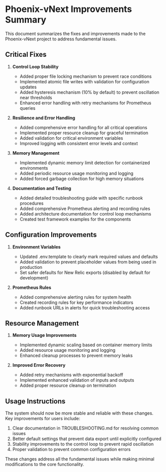 # Phoenix-vNext Improvements Summary

This document summarizes the fixes and improvements made to the Phoenix-vNext project to address fundamental issues.

## Critical Fixes

1. **Control Loop Stability**
   - Added proper file locking mechanism to prevent race conditions
   - Implemented atomic file writes with validation for configuration updates
   - Added hysteresis mechanism (10% by default) to prevent oscillation near thresholds
   - Enhanced error handling with retry mechanisms for Prometheus queries

2. **Resilience and Error Handling**
   - Added comprehensive error handling for all critical operations
   - Implemented proper resource cleanup for graceful termination
   - Added validation for critical environment variables
   - Improved logging with consistent error levels and context

3. **Memory Management**
   - Implemented dynamic memory limit detection for containerized environments
   - Added periodic resource usage monitoring and logging
   - Added forced garbage collection for high memory situations

4. **Documentation and Testing**
   - Added detailed troubleshooting guide with specific runbook procedures
   - Added comprehensive Prometheus alerting and recording rules
   - Added architecture documentation for control loop mechanisms
   - Created test framework examples for the components

## Configuration Improvements

1. **Environment Variables**
   - Updated .env.template to clearly mark required values and defaults
   - Added validation to prevent placeholder values from being used in production
   - Set safer defaults for New Relic exports (disabled by default for development)

2. **Prometheus Rules**
   - Added comprehensive alerting rules for system health
   - Created recording rules for key performance indicators
   - Added runbook URLs in alerts for quick troubleshooting access

## Resource Management

1. **Memory Usage Improvements**
   - Implemented dynamic scaling based on container memory limits
   - Added resource usage monitoring and logging
   - Enhanced cleanup processes to prevent memory leaks

2. **Improved Error Recovery**
   - Added retry mechanisms with exponential backoff
   - Implemented enhanced validation of inputs and outputs
   - Added proper resource cleanup on termination

## Usage Instructions

The system should now be more stable and reliable with these changes. Key improvements for users include:

1. Clear documentation in TROUBLESHOOTING.md for resolving common issues
2. Better default settings that prevent data export until explicitly configured
3. Stability improvements to the control loop to prevent rapid oscillation
4. Proper validation to prevent common configuration errors

These changes address all the fundamental issues while making minimal modifications to the core functionality.
